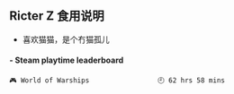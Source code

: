 ## Ricter Z 食用说明
- 喜欢猫猫，是个冇猫孤儿

<!-- steam-box start -->
#### - Steam playtime leaderboard
```text
🎮 World of Warships                 🕘 62 hrs 58 mins
```
<!-- Powered by https://github.com/YouEclipse/steam-box . -->
<!-- steam-box end -->

